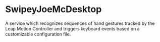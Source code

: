 # SwipeyJoeMcDesktop
A service which recognizes sequences of hand gestures tracked by the Leap Motion Controller and triggers keyboard events based on a customizable configuration file.
